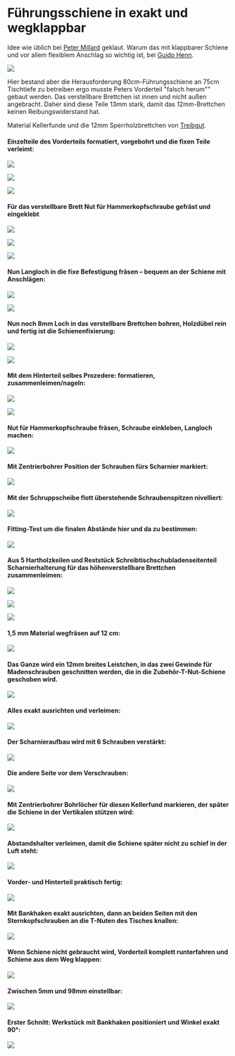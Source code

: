 # Führungsschiene in exakt und wegklappbar

Idee wie üblich bei [Peter Millard](https://www.youtube.com/watch?v=sHj5G6t1qvY) geklaut. Warum das mit klappbarer Schiene und vor allem flexiblem Anschlag so wichtig ist, bei [Guido Henn](https://www.youtube.com/watch?v=EbhWwJawMe0).

![](001.png)

Hier bestand aber die Herausforderung 80cm-Führungsschiene an 75cm Tischtiefe zu betreiben ergo musste Peters Vorderteil "falsch herum"" gebaut werden. Das verstellbare Brettchen ist innen und nicht außen angebracht. Daher sind diese Teile 13mm stark, damit das 12mm-Brettchen keinen Reibungswiderstand hat.

Material Kellerfunde und die 12mm Sperrholzbrettchen von [Treibgut](http://treibgut-lager.de/).

#### Einzelteile des Vorderteils formatiert, vorgebohrt und die fixen Teile verleimt:

![](001.jpg)

![](002.jpg)

![](003.jpg)

#### Für das verstellbare Brett Nut für Hammerkopfschraube gefräst und eingeklebt

![](004.jpg)

![](005.jpg)

![](007.jpg)

#### Nun Langloch in die fixe Befestigung fräsen – bequem an der Schiene mit Anschlägen:

![](006.jpg)

![](008.jpg)

#### Nun noch 8mm Loch in das verstellbare Brettchen bohren, Holzdübel rein und fertig ist die Schienenfixierung:

![](009.jpg)

![](010.jpg)

#### Mit dem Hinterteil selbes Prozedere: formatieren, zusammenleimen/nageln:

![](011.jpg)

![](012.jpg)

#### Nut für Hammerkopfschraube fräsen, Schraube einkleben, Langloch machen:

![](014.jpg)

#### Mit Zentrierbohrer Position der Schrauben fürs Scharnier markiert:

![](015.jpg)

#### Mit der Schruppscheibe flott überstehende Schraubenspitzen nivelliert:

![](016.jpg)

#### Fitting-Test um die finalen Abstände hier und da zu bestimmen:

![](017.jpg)

#### Aus 5 Hartholzkeilen und Reststück Schreibtischschubladenseitenteil Scharnierhalterung für das höhenverstellbare Brettchen zusammenleimen:

![](018.jpg)

![](020.jpg)

![](019.jpg)

#### 1,5 mm Material wegfräsen auf 12 cm:

![](021.jpg)

#### Das Ganze wird ein 12mm breites Leistchen, in das zwei Gewinde für Madenschrauben geschnitten werden, die in die Zubehör-T-Nut-Schiene geschoben wird. 

![](022.jpg)

#### Alles exakt ausrichten und verleimen:

![](025.jpg)

#### Der Scharnieraufbau wird mit 6 Schrauben verstärkt:

![](023.jpg)

#### Die andere Seite vor dem Verschrauben:

![](024.jpg)

#### Mit Zentrierbohrer Bohrlöcher für diesen Kellerfund markieren, der später die Schiene in der Vertikalen stützen wird:

![](026.jpg)

#### Abstandshalter verleimen, damit die Schiene später nicht zu schief in der Luft steht:

![](028.jpg)

#### Vorder- und Hinterteil praktisch fertig:

![](029.jpg)

#### Mit Bankhaken exakt ausrichten, dann an beiden Seiten mit den Sternkopfschrauben an die T-Nuten des Tisches knallen:

![](030.jpg)

#### Wenn Schiene nicht gebraucht wird, Vorderteil komplett runterfahren und Schiene aus dem Weg klappen:

![](031.jpg)

#### Zwischen 5mm und 98mm einstellbar:

![](032.jpg)

#### Erster Schnitt: Werkstück mit Bankhaken positioniert und Winkel exakt 90°:

![](033.jpg)
